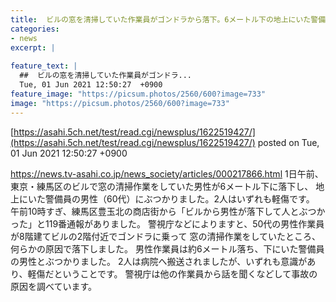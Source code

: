```yaml
---
title:  ビルの窓を清掃していた作業員がゴンドラから落下。6メートル下の地上にいた警備員にぶつかる。練馬区  
categories:
- news
excerpt: |
  
feature_text: |
  ##  ビルの窓を清掃していた作業員がゴンドラ...
  Tue, 01 Jun 2021 12:50:27  +0900
feature_image: "https://picsum.photos/2560/600?image=733"
image: "https://picsum.photos/2560/600?image=733"
---
```


[https://asahi.5ch.net/test/read.cgi/newsplus/1622519427/](https://asahi.5ch.net/test/read.cgi/newsplus/1622519427/)
posted on Tue, 01 Jun 2021 12:50:27  +0900

<!--more-->

https://news.tv-asahi.co.jp/news_society/articles/000217866.html 1日午前、東京・練馬区のビルで窓の清掃作業をしていた男性が6メートル下に落下し、 地上にいた警備員の男性（60代）にぶつかりました。2人はいずれも軽傷です。 午前10時すぎ、練馬区豊玉北の商店街から「ビルから男性が落下して人とぶつかった」と119番通報がありました。 警視庁などによりますと、50代の男性作業員が8階建てビルの2階付近でゴンドラに乗って 窓の清掃作業をしていたところ、何らかの原因で落下しました。 男性作業員は約6メートル落ち、下にいた警備員の男性とぶつかりました。 2人は病院へ搬送されましたが、いずれも意識があり、軽傷だということです。 警視庁は他の作業員から話を聞くなどして事故の原因を調べています。
